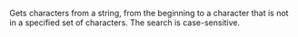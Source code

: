 Gets characters from a string, from the beginning to a
        character that is not in a specified set of characters. The
        search is case-sensitive.